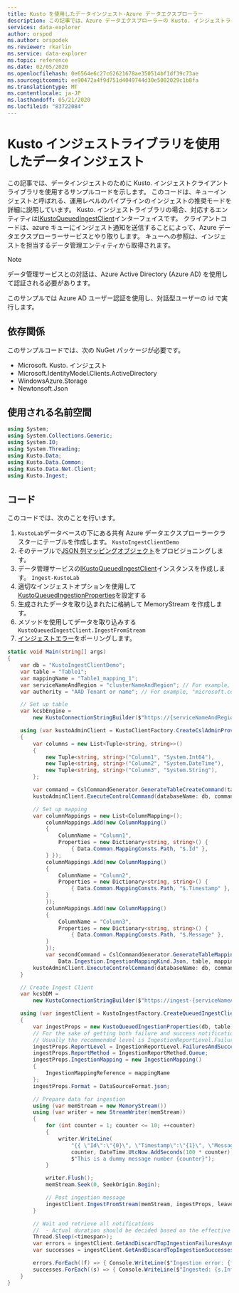 ```yaml
---
title: Kusto を使用したデータインジェスト-Azure データエクスプローラー
description: この記事では、Azure データエクスプローラーの Kusto. インジェストライブラリを使用したデータインジェストについて説明します。
services: data-explorer
author: orspod
ms.author: orspodek
ms.reviewer: rkarlin
ms.service: data-explorer
ms.topic: reference
ms.date: 02/05/2020
ms.openlocfilehash: 0e6564e6c27c62621678ae350514bf1df39c73ae
ms.sourcegitcommit: ee90472a4f9d751d4049744d30e5082029c1b8fa
ms.translationtype: MT
ms.contentlocale: ja-JP
ms.lasthandoff: 05/21/2020
ms.locfileid: "83722084"
---
```

# <a name="data-ingestion-with-the-kustoingest-library"></a>Kusto インジェストライブラリを使用したデータインジェスト

この記事では、データインジェストのために Kusto. インジェストクライアントライブラリを使用するサンプルコードを示します。 このコードは、キューインジェストと呼ばれる、運用レベルのパイプラインのインジェストの推奨モードを詳細に説明しています。 Kusto. インジェストライブラリの場合、対応するエンティティは[IKustoQueuedIngestClient](kusto-ingest-client-reference.md#interface-ikustoqueuedingestclient)インターフェイスです。 クライアントコードは、azure キューにインジェスト通知を送信することによって、Azure データエクスプローラーサービスとやり取りします。 キューへの参照は、インジェストを担当するデータ管理エンティティから取得されます。 

> [!NOTE]
> データ管理サービスとの対話は、Azure Active Directory (Azure AD) を使用して認証される必要があります。

このサンプルでは Azure AD ユーザー認証を使用し、対話型ユーザーの id で実行します。

## <a name="dependencies"></a>依存関係

このサンプルコードでは、次の NuGet パッケージが必要です。
* Microsoft. Kusto. インジェスト
* Microsoft.IdentityModel.Clients.ActiveDirectory
* WindowsAzure.Storage
* Newtonsoft.Json

## <a name="namespaces-used"></a>使用される名前空間

```csharp
using System;
using System.Collections.Generic;
using System.IO;
using System.Threading;
using Kusto.Data;
using Kusto.Data.Common;
using Kusto.Data.Net.Client;
using Kusto.Ingest;
```

## <a name="code"></a>コード

このコードでは、次のことを行います。
1. `KustoLab`データベースの下にある共有 Azure データエクスプローラークラスターにテーブルを作成します。 `KustoIngestClientDemo`
2. そのテーブルで[JSON 列マッピングオブジェクト](../../management/create-ingestion-mapping-command.md)をプロビジョニングします。
3. データ管理サービスの[IKustoQueuedIngestClient](kusto-ingest-client-reference.md#interface-ikustoqueuedingestclient)インスタンスを作成します。 `Ingest-KustoLab`
4. 適切なインジェストオプションを使用して[KustoQueuedIngestionProperties](kusto-ingest-client-reference.md#class-kustoqueuedingestionproperties)を設定する
5. 生成されたデータを取り込まれたに格納して MemoryStream を作成します。
6. メソッドを使用してデータを取り込みする `KustoQueuedIngestClient.IngestFromStream`
7. [インジェストエラー](kusto-ingest-client-status.md#tracking-ingestion-status-kustoqueuedingestclient)をポーリングします。

```csharp
static void Main(string[] args)
{
    var db = "KustoIngestClientDemo";
    var table = "Table1";
    var mappingName = "Table1_mapping_1";
    var serviceNameAndRegion = "clusterNameAndRegion"; // For example, "mycluster.westus"
    var authority = "AAD Tenant or name"; // For example, "microsoft.com"

    // Set up table
    var kcsbEngine =
        new KustoConnectionStringBuilder($"https://{serviceNameAndRegion}.kusto.windows.net").WithAadUserPromptAuthentication(authority: $"{authority}");

    using (var kustoAdminClient = KustoClientFactory.CreateCslAdminProvider(kcsbEngine))
    {
        var columns = new List<Tuple<string, string>>()
        {
            new Tuple<string, string>("Column1", "System.Int64"),
            new Tuple<string, string>("Column2", "System.DateTime"),
            new Tuple<string, string>("Column3", "System.String"),
        };

        var command = CslCommandGenerator.GenerateTableCreateCommand(table, columns);
        kustoAdminClient.ExecuteControlCommand(databaseName: db, command: command);

        // Set up mapping
        var columnMappings = new List<ColumnMapping>();
            columnMappings.Add(new ColumnMapping()
            {
                ColumnName = "Column1",
                Properties = new Dictionary<string, string>() {
                    { Data.Common.MappingConsts.Path, "$.Id" },
            } });
            columnMappings.Add(new ColumnMapping()
            {
                ColumnName = "Column2",
                Properties = new Dictionary<string, string>() {
                    { Data.Common.MappingConsts.Path, "$.Timestamp" },
            }
            });
            columnMappings.Add(new ColumnMapping()
            {
                ColumnName = "Column3",
                Properties = new Dictionary<string, string>() {
                    { Data.Common.MappingConsts.Path, "$.Message" },
            }
            });
            var secondCommand = CslCommandGenerator.GenerateTableMappingCreateCommand(
                Data.Ingestion.IngestionMappingKind.Json, table, mappingName, columnMappings);
        kustoAdminClient.ExecuteControlCommand(databaseName: db, command: secondCommand);
    }

    // Create Ingest Client
    var kcsbDM =
        new KustoConnectionStringBuilder($"https://ingest-{serviceNameAndRegion}.kusto.windows.net").WithAadUserPromptAuthentication(authority: $"{authority}");

    using (var ingestClient = KustoIngestFactory.CreateQueuedIngestClient(kcsbDM))
    {
        var ingestProps = new KustoQueuedIngestionProperties(db, table);
        // For the sake of getting both failure and success notifications we set this to IngestionReportLevel.FailuresAndSuccesses
        // Usually the recommended level is IngestionReportLevel.FailuresOnly
        ingestProps.ReportLevel = IngestionReportLevel.FailuresAndSuccesses;
        ingestProps.ReportMethod = IngestionReportMethod.Queue;
        ingestProps.IngestionMapping = new IngestionMapping()
        { 
            IngestionMappingReference = mappingName
        };
        ingestProps.Format = DataSourceFormat.json;

        // Prepare data for ingestion
        using (var memStream = new MemoryStream())
        using (var writer = new StreamWriter(memStream))
        {
            for (int counter = 1; counter <= 10; ++counter)
            {
                writer.WriteLine(
                    "{{ \"Id\":\"{0}\", \"Timestamp\":\"{1}\", \"Message\":\"{2}\" }}",
                    counter, DateTime.UtcNow.AddSeconds(100 * counter),
                    $"This is a dummy message number {counter}");
            }

            writer.Flush();
            memStream.Seek(0, SeekOrigin.Begin);

            // Post ingestion message
            ingestClient.IngestFromStream(memStream, ingestProps, leaveOpen: true);
        }

        // Wait and retrieve all notifications
        //  - Actual duration should be decided based on the effective Ingestion Batching Policy set on the table/database
        Thread.Sleep(<timespan>);
        var errors = ingestClient.GetAndDiscardTopIngestionFailuresAsync().GetAwaiter().GetResult();
        var successes = ingestClient.GetAndDiscardTopIngestionSuccessesAsync().GetAwaiter().GetResult();

        errors.ForEach((f) => { Console.WriteLine($"Ingestion error: {f.Info.Details}"); });
        successes.ForEach((s) => { Console.WriteLine($"Ingested: {s.Info.IngestionSourcePath}"); });
    }
}
```
